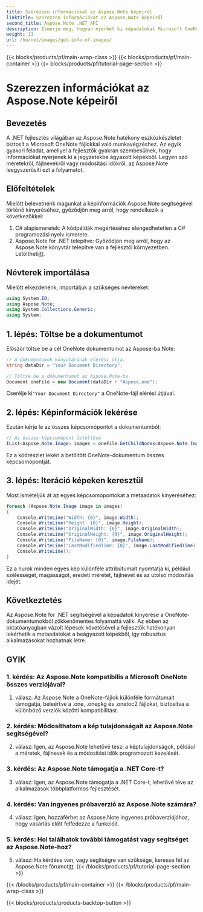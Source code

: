 ```yaml
---
title: Szerezzen információkat az Aspose.Note képeiről
linktitle: Szerezzen információkat az Aspose.Note képeiről
second_title: Aspose.Note .NET API
description: Ismerje meg, hogyan nyerhet ki képadatokat Microsoft OneNote-fájlokból az Aspose.Note for .NET segítségével. Kövesse lépésről lépésre útmutatónkat a hatékony fejlesztés érdekében.
weight: 13
url: /hu/net/images/get-info-of-images/
---
```


{{< blocks/products/pf/main-wrap-class >}}
{{< blocks/products/pf/main-container >}}
{{< blocks/products/pf/tutorial-page-section >}}

# Szerezzen információkat az Aspose.Note képeiről

## Bevezetés

A .NET fejlesztés világában az Aspose.Note hatékony eszközkészletet biztosít a Microsoft OneNote fájlokkal való munkavégzéshez. Az egyik gyakori feladat, amellyel a fejlesztők gyakran szembesülnek, hogy információkat nyerjenek ki a jegyzetekbe ágyazott képekből. Legyen szó méretekről, fájlnevekről vagy módosítási időkről, az Aspose.Note leegyszerűsíti ezt a folyamatot.

## Előfeltételek

Mielőtt belevetnénk magunkat a képinformációk Aspose.Note segítségével történő kinyeréséhez, győződjön meg arról, hogy rendelkezik a következőkkel:

1. C# alapismeretek: A kódpéldák megértéséhez elengedhetetlen a C# programozási nyelv ismerete.
2.  Aspose.Note for .NET telepítve: Győződjön meg arról, hogy az Aspose.Note könyvtár telepítve van a fejlesztői környezetben. Letöltheti[itt](https://releases.aspose.com/note/net/).

## Névterek importálása

Mielőtt elkezdenénk, importáljuk a szükséges névtereket:

```csharp
using System.IO;
using Aspose.Note;
using System.Collections.Generic;
using System;
```

## 1. lépés: Töltse be a dokumentumot

Először töltse be a cél OneNote dokumentumot az Aspose-ba.Note:

```csharp
// A dokumentumok könyvtárának elérési útja.
string dataDir = "Your Document Directory";

// Töltse be a dokumentumot az Aspose.Note-ba.
Document oneFile = new Document(dataDir + "Aspose.one");
```

 Cserélje ki`"Your Document Directory"` a OneNote-fájl elérési útjával.

## 2. lépés: Képinformációk lekérése

Ezután kérje le az összes képcsomópontot a dokumentumból:

```csharp
// Az összes képcsomópont letöltése
IList<Aspose.Note.Image> images = oneFile.GetChildNodes<Aspose.Note.Image>();
```

Ez a kódrészlet lekéri a betöltött OneNote-dokumentum összes képcsomópontját.

## 3. lépés: Iteráció képeken keresztül

Most ismételjük át az egyes képcsomópontokat a metaadatok kinyeréséhez:

```csharp
foreach (Aspose.Note.Image image in images)
{
    Console.WriteLine("Width: {0}", image.Width);
    Console.WriteLine("Height: {0}", image.Height);
    Console.WriteLine("OriginalWidth: {0}", image.OriginalWidth);
    Console.WriteLine("OriginalHeight: {0}", image.OriginalHeight);
    Console.WriteLine("FileName: {0}", image.FileName);
    Console.WriteLine("LastModifiedTime: {0}", image.LastModifiedTime);
    Console.WriteLine();
}
```

Ez a hurok minden egyes kép különféle attribútumait nyomtatja ki, például szélességet, magasságot, eredeti méretet, fájlnevet és az utolsó módosítás idejét.

## Következtetés

Az Aspose.Note for .NET segítségével a képadatok kinyerése a OneNote-dokumentumokból zökkenőmentes folyamattá válik. Az ebben az oktatóanyagban vázolt lépések követésével a fejlesztők hatékonyan lekérhetik a metaadatokat a beágyazott képekből, így robusztus alkalmazásokat hozhatnak létre.

## GYIK

### 1. kérdés: Az Aspose.Note kompatibilis a Microsoft OneNote összes verziójával?

1. válasz: Az Aspose.Note a OneNote-fájlok különféle formátumait támogatja, beleértve a .one, .onepkg és .onetoc2 fájlokat, biztosítva a különböző verziók közötti kompatibilitást.

### 2. kérdés: Módosíthatom a kép tulajdonságait az Aspose.Note segítségével?

2. válasz: Igen, az Aspose.Note lehetővé teszi a képtulajdonságok, például a méretek, fájlnevek és a módosítási idők programozott kezelését.

### 3. kérdés: Az Aspose.Note támogatja a .NET Core-t?

3. válasz: Igen, az Aspose.Note támogatja a .NET Core-t, lehetővé téve az alkalmazások többplatformos fejlesztését.

### 4. kérdés: Van ingyenes próbaverzió az Aspose.Note számára?

4. válasz: Igen, hozzáférhet az Aspose.Note ingyenes próbaverziójához, hogy vásárlás előtt felfedezze a funkcióit.

### 5. kérdés: Hol találhatok további támogatást vagy segítséget az Aspose.Note-hoz?

5. válasz: Ha kérdése van, vagy segítségre van szüksége, keresse fel az Aspose.Note fórumot[itt](https://forum.aspose.com/c/note/28).
{{< /blocks/products/pf/tutorial-page-section >}}

{{< /blocks/products/pf/main-container >}}
{{< /blocks/products/pf/main-wrap-class >}}

{{< blocks/products/products-backtop-button >}}
